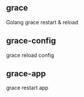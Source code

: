 ## grace
Golang grace restart & reload

## grace-config
grace reload config

## grace-app
grace restart app